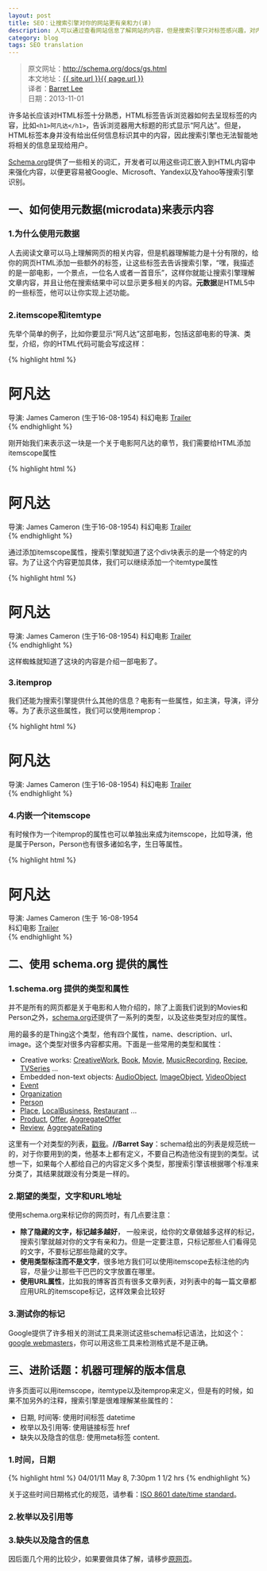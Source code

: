 ```yaml
---
layout: post
title: SEO：让搜索引擎对你的网站更有亲和力(译)
description: 人可以通过查看网站信息了解网站的内容，但是搜索引擎只对标签感兴趣，对内容的识别能力是很低的，如何让蜘蛛通过标签认识你的文章内容呢~
category: blog
tags: SEO translation
---
```


> 原文网址：<http://schema.org/docs/gs.html><br />本文地址：<a href="{{ site.url }}{{ page.url }}">{{ site.url }}{{ page.url }}</a><br />译者：<a href="{{ site.url }}" target="_blank">Barret Lee</a><br />日期：<time datetime="2013-11-01">2013-11-01</time>

许多站长应该对HTML标签十分熟悉，HTML标签告诉浏览器如何去呈现标签的内容，比如`<h1>阿凡达</h1>`，告诉浏览器用大标题的形式显示“阿凡达”。但是，HTML标签本身并没有给出任何信息标识其中的内容，因此搜索引擎也无法智能地将相关的信息呈现给用户。

[Schema.org][1]提供了一些相关的词汇，开发者可以用这些词汇嵌入到HTML内容中来强化内容，以便更容易被Google、Microsoft、Yandex以及Yahoo等搜索引擎识别。

## 一、如何使用元数据(microdata)来表示内容

### 1.为什么使用元数据

人去阅读文章可以马上理解网页的相关内容，但是机器理解能力是十分有限的，给你的网页HTML添加一些额外的标签，让这些标签去告诉搜索引擎，“嘿，我描述的是一部电影，一个景点，一位名人或者一首音乐”，这样你就能让搜索引擎理解文章内容，并且让他在搜索结果中可以显示更多相关的内容。**元数据**是HTML5中的一些标签，他可以让你实现上述功能。

### 2.itemscope和itemtype

先举个简单的例子，比如你要显示“阿凡达”这部电影，包括这部电影的导演、类型，介绍，你的HTML代码可能会写成这样：

{% highlight html %}
<div>
	<h1>阿凡达</h1>
	<span>导演: James Cameron (生于16-08-1954)</span>
	<span>科幻电影</span>
	<a href="http://barretlee.com/path/to/obj.html">Trailer</a>
</div>
{% endhighlight %}

刚开始我们来表示这一块是一个关于电影阿凡达的章节，我们需要给HTML添加itemscope属性

{% highlight html %}
<div itemscope>
	<h1>阿凡达</h1>
	<span>导演: James Cameron (生于16-08-1954)</span>
	<span>科幻电影</span>
	<a href="http://barretlee.com/path/to/obj.html">Trailer</a>
</div>
{% endhighlight %}

通过添加itemscope属性，搜索引擎就知道了这个div块表示的是一个特定的内容。为了让这个内容更加具体，我们可以继续添加一个itemtype属性

{% highlight html %}
<div itemscope itemtype="http://schema.org/Movie">
	<h1>阿凡达</h1>
	<span>导演: James Cameron (生于16-08-1954)</span>
	<span>科幻电影</span>
	<a href="http://barretlee.com/path/to/obj.html">Trailer</a>
</div>
{% endhighlight %}

这样蜘蛛就知道了这块的内容是介绍一部电影了。


### 3.itemprop

我们还能为搜索引擎提供什么其他的信息？电影有一些属性，如主演，导演，评分等。为了表示这些属性，我们可以使用itemprop：

{% highlight html %}
<div itemscope itemtype ="http://schema.org/Movie">
	<h1 itemprop="name">阿凡达</h1>
	<span>导演: <span itemprop="director">James Cameron</span> (生于16-08-1954)</span>
	<span itemprop="genre">科幻电影</span>
	<a href="http://barretlee.com/path/to/obj.html" itemprop="trailer">Trailer</a>
</div>
{% endhighlight %}

### 4.内嵌一个itemscope

有时候作为一个itemprop的属性也可以单独出来成为itemscope，比如导演，他是属于Person，Person也有很多诸如名字，生日等属性。

{% highlight html %}
<div itemscope itemtype ="http://schema.org/Movie">
	<h1 itemprop="name">阿凡达</h1>
	<div itemprop="director" itemscope itemtype="http://schema.org/Person">
		导演: <span itemprop="name">James Cameron</span> (生于 <span itemprop="birthDate">16-08-1954</span>
	</div>
	<span itemprop="genre">科幻电影</span>
	<a href="http://barretlee.com/path/to/obj.html" itemprop="trailer">Trailer</a>
</div>
{% endhighlight %}


## 二、使用 schema.org 提供的属性

### 1.schema.org 提供的类型和属性

并不是所有的网页都是关于电影和人物介绍的，除了上面我们说到的Movies和Person之外，[schema.org][1]还提供了一系列的类型，以及这些类型对应的属性。

用的最多的是Thing这个类型，他有四个属性，name、description、url、image。这个类型对很多内容都实用。下面是一些常用的类型和属性：

<ul>
	<li>Creative works: <a href="http://schema.org/CreativeWork">CreativeWork</a>, <a href="http://schema.org/Book">Book</a>, <a href="http://schema.org/Movie">Movie</a>, <a href="http://schema.org/MusicRecording">MusicRecording</a>, <a href="http://schema.org/Recipe">Recipe</a>, <a href="http://schema.org/TVSeries">TVSeries</a> ...</li>
	<li>Embedded non-text objects: <a href="http://schema.org/AudioObject">AudioObject</a>, <a href="http://schema.org/ImageObject">ImageObject</a>, <a href="http://schema.org/VideoObject">VideoObject</a></li>
	<li><a href="http://schema.org/Event">Event</a></li>
	<li><a href="http://schema.org/Organization">Organization</a></li>
	<li><a href="http://schema.org/Person">Person</a></li>
	<li><a href="http://schema.org/Place">Place</a>, <a href="http://schema.org/LocalBusiness">LocalBusiness</a>, <a href="http://schema.org/Restaurant">Restaurant</a> ...</li>
	<li><a href="http://schema.org/Product">Product</a>, <a href="http://schema.org/Offer">Offer</a>, <a href="http://schema.org/AggregateOffer">AggregateOffer</a></li>
	<li><a href="http://schema.org/Review">Review</a>, <a href="http://schema.org/AggregateRating">AggregateRating</a></li>
</ul>

这里有一个对类型的列表，[戳我][2]。<span class="barretSay" itemscope itemtype="http://schema.org/Comment">**//Barret Say**：schema给出的列表是规范统一的，对于你要用到的类，他基本上都有定义，不要自己构造他没有提到的类型。试想一下，如果每个人都给自己的内容定义多个类型，那搜索引擎该根据哪个标准来分类了，其结果就跟没有分类是一样的。</span>

### 2.期望的类型，文字和URL地址

使用schema.org来标记你的网页时，有几点要注意：

- **除了隐藏的文字，标记越多越好**， 一般来说，给你的文章做越多这样的标记，搜索引擎就越对你的文字有亲和力。但是一定要注意，只标记那些人们看得见的文字，不要标记那些隐藏的文字。
- **使用类型标注而不是文字**，很多地方我们可以使用itemscope去标注他的内容，尽量少让那些干巴巴的文字放置在哪里。
- **使用URL属性**，比如我的博客首页有很多文章列表，对列表中的每一篇文章都应用URL的itemscope标记，这样效果会比较好

### 3.测试你的标记

Google提供了许多相关的测试工具来测试这些schema标记语法，比如这个：[google
webmasters][3]，你可以用这些工具来检测格式是不是正确。

## 三、进阶话题：机器可理解的版本信息

许多页面可以用itemscope，itemtype以及itemprop来定义，但是有的时候，如果不加另外的注释，搜索引擎是很难理解某些属性的：

- 日期, 时间等: 使用时间标签 datetime
- 枚举以及引用等: 使用链接标签 href
- 缺失以及隐含的信息: 使用meta标签 content.

### 1.时间，日期

{% highlight html %}
<time datetime="2011-04-01">04/01/11</time>
<time datetime="2011-05-08T19:30">May 8, 7:30pm</time>
<time itemprop="cookTime" datetime="PT1H30M">1 1/2 hrs</time>
{% endhighlight %}

关于这些时间日期格式化的规范，请参看：[ISO 8601 date/time standard][4]。

### 2.枚举以及引用等

### 3.缺失以及隐含的信息

因后面几个用的比较少，如果要做具体了解，请移步[原网页][5]。




[1]: http://schema.org 
[2]: http://schema.org/docs/full.html
[3]: https://support.google.com/webmasters/answer/146645?hl=zh-Hans
[4]: http://en.wikipedia.org/wiki/ISO_8601
[5]: http://schema.org/docs/gs.html